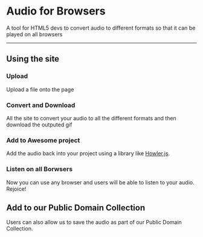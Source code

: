 # Audio for Browsers

A tool for HTML5 devs to convert audio to different formats so that it can be played on all browsers

---------------

## Using the site

### Upload

Upload a file onto the page

### Convert and Download

All the site to convert your audio to all the different formats and then download the outputed gif

### Add to Awesome project

Add the audio back into your project using a library like [Howler.js](https://github.com/goldfire/howler.js).

### Listen on all Borwsers

Now you can use any browser and users will be able to listen to your audio. Rejoice!

## Add to our Public Domain Collection

Users can also allow us to save the audio as part of our Public Domain Collection.
